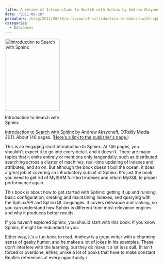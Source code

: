 ```yaml
---
title: A review of Introduction to Search with Sphinx by Andrew Aksyonoff
date: "2011-08-28"
permalink: /blog/2011/08/28/a-review-of-introduction-to-search-with-sphinx-by-andrew-aksyonoff/
categories:
  - Databases
---
```

<div id="attachment_2459" class="wp-caption alignleft" style="width: 190px">
  <a href="http://www.amazon.com/Introduction-Search-Sphinx-installation-relevance/dp/0596809557/?tag=xaprb-20"><img src="http://www.xaprb.com/media/2011/08/sphinx.jpg" alt="Introduction to Search with Sphinx" title="Introduction to Search with Sphinx" width="180" height="236" class="size-full wp-image-2459" /></a><p class="wp-caption-text">
    Introduction to Search with Sphinx
  </p>
</div>

[Introduction to Search with Sphinx][1] by Andrew Aksyonoff, O'Reilly Media 2011. About 146 pages. ([Here's a link to the publisher's page.][2])

This is an engaging short introduction to Sphinx. At 146 pages, you shouldn't expect it to go into every detail, and it doesn't. There are major topics that it omits entirely or mentions only tangentially, such as distributed searching across a cluster of machines, real-time updating of indexes and attributes, and so on. But although the book doesn't boil the ocean, it does a great job at covering an introductory subset of Sphinx. It's just the book you need to get rid of MyISAM full-text indexes and return MySQL to proper performance again.

This book is about how to get started with Sphinx: getting it up and running, basic configuration, creating and maintaining indexes, and querying with the SphinxAPI and SphinxQL languages. It covers relevance and ranking, so you can understand how Sphinx is different from most relevance engines and why it produces better results.

If you haven't explored Sphinx, you should start with this book. If you know Sphinx, it might be redundant to you.

Either way, it's a fun book to read. Andrew is a great writer with a charming sense of geeky humor, and he makes a lot of jokes in his examples. These don't interfere with the learning, but they do make it a lot less dull. (It isn't forced or overdone, either, unlike a lot of books that have to make constant Beatles references at every opportunity.)

 [1]: http://www.amazon.com/Introduction-Search-Sphinx-installation-relevance/dp/0596809557/?tag=xaprb-20
 [2]: http://oreilly.com/catalog/9780596809539
